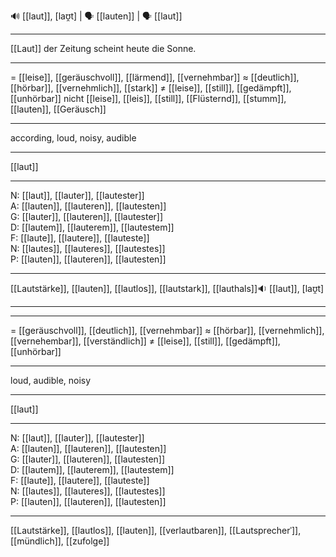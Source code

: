 🔊 [[laut]], [laʊ̯t] | 🗣️ [[lauten]] | 🗣️ [[laut]]

---
[[Laut]] der Zeitung scheint heute die Sonne.


---
= [[leise]], [[geräuschvoll]], [[lärmend]], [[vernehmbar]]
≈ [[deutlich]], [[hörbar]], [[vernehmlich]], [[stark]]
≠ [[leise]], [[still]], [[gedämpft]], [[unhörbar]]
nicht [[leise]], [[leis]], [[still]], [[Flüsternd]], [[stumm]], [[lauten]], [[Geräusch]]

---
according, loud, noisy, audible

---
[[laut]]

---
N: [[laut]], [[lauter]], [[lautester]]  
A: [[lauten]], [[lauteren]], [[lautesten]]  
G: [[lauter]], [[lauteren]], [[lautester]]  
D: [[lautem]], [[lauterem]], [[lautestem]]  
F: [[laute]], [[lautere]], [[lauteste]]  
N: [[lautes]], [[lauteres]], [[lautestes]]  
P: [[lauten]], [[lauteren]], [[lautesten]]  

---
[[Lautstärke]], [[lauten]], [[lautlos]], [[lautstark]], [[lauthals]]🔉 [[laut]], [laʊ̯t]

---


---
= [[geräuschvoll]], [[deutlich]], [[vernehmbar]]
≈ [[hörbar]], [[vernehmlich]], [[vernehembar]], [[verständlich]]
≠ [[leise]], [[still]], [[gedämpft]], [[unhörbar]]

---
loud, audible, noisy

---
[[laut]]

---
N: [[laut]], [[lauter]], [[lautester]]  
A: [[lauten]], [[lauteren]], [[lautesten]]  
G: [[lauter]], [[lauteren]], [[lautesten]]  
D: [[lautem]], [[lauterem]], [[lautestem]]  
F: [[laute]], [[lautere]], [[lauteste]]  
N: [[lautes]], [[lauteres]], [[lautestes]]  
P: [[lauten]], [[lauteren]], [[lautesten]]  

---
[[Lautstärke]], [[lautlos]], [[lauten]], [[verlautbaren]], [[Lautsprecherˈ]], [[mündlich]], [[zufolge]]